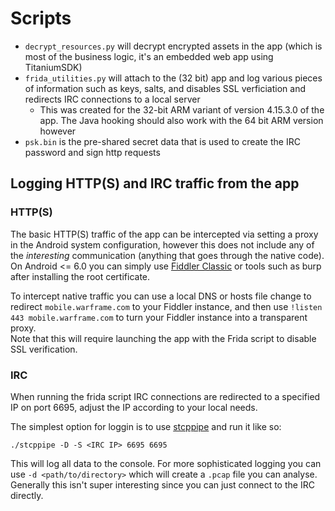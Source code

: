 # Scripts

- `decrypt_resources.py` will decrypt encrypted assets in the app (which is most of the business logic, it's an embedded web app using TitaniumSDK)
- `frida_utilities.py` will attach to the (32 bit) app and log various pieces of information such as keys, salts, and disables SSL verficiation and redirects IRC connections to a local server
  + This was created for the 32-bit ARM variant of version 4.15.3.0 of the app. The Java hooking should also work with the 64 bit ARM version however
- `psk.bin` is the pre-shared secret data that is used to create the IRC password and sign http requests


## Logging HTTP(S) and IRC traffic from the app

### HTTP(S)

The basic HTTP(S) traffic of the app can be intercepted via setting a proxy in the Android system configuration, however this does not include any of the *interesting* communication (anything that goes through the native code).  
On Android <= 6.0 you can simply use [Fiddler Classic](https://www.telerik.com/fiddler/fiddler-classic) or tools such as burp after installing the root certificate.

To intercept native traffic you can use a local DNS or hosts file change to redirect `mobile.warframe.com` to your Fiddler instance, and then use `!listen 443 mobile.warframe.com` to turn your Fiddler instance into a transparent proxy.  
Note that this will require launching the app with the Frida script to disable SSL verification.

### IRC

When running the frida script IRC connections are redirected to a specified IP on port 6695, adjust the IP according to your local needs.

The simplest option for loggin is to use [stcppipe](http://aluigi.altervista.org/mytoolz.htm#stcppipe) and run it like so:
```shell
./stcppipe -D -S <IRC IP> 6695 6695
```
This will log all data to the console. For more sophisticated logging you can use `-d <path/to/directory>` which will create a `.pcap` file you can analyse.  
Generally this isn't super interesting since you can just connect to the IRC directly.
